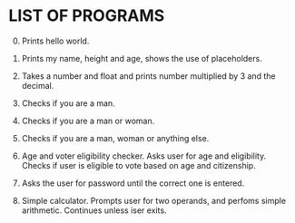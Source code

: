 # LIST OF PROGRAMS

0. Prints hello world.
1. Prints my name, height and age, shows the use of placeholders.
2. Takes a number and float and prints number multiplied by 3 and the decimal.
3. Checks if you are a man.
4. Checks if you are a man or woman.
5. Checks if you are a man, woman or anything else.

6. Age and voter eligibility checker. Asks user for age and eligibility. Checks if user is eligible to vote based on age and citizenship.
7. Asks the user for password until the correct one is entered.
8. Simple calculator. Prompts user for two operands, and perfoms simple arithmetic. Continues unless iser exits. 
